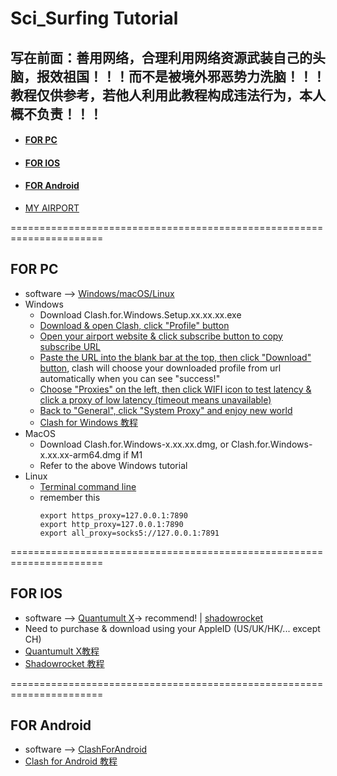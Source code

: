 # Sci_Surfing Tutorial
## 写在前面：善用网络，合理利用网络资源武装自己的头脑，**报效祖国**！！！而不是被境外邪恶势力洗脑！！！教程仅供参考，若他人利用此教程构成违法行为，本人概不负责！！！
- #### [FOR PC](#for-pc-1)
- #### [FOR IOS](#for-ios-1)
- #### [FOR Android](#for-android-1)
- [MY AIRPORT](https://www.easy2022.com/auth/register?code=k4qb)

======================================================================
## FOR PC
  * software --> [Windows/macOS/Linux](https://github.com/Fndroid/clash_for_windows_pkg/releases)
  * Windows
    * Download Clash.for.Windows.Setup.xx.xx.xx.exe
    * [Download & open Clash, click "Profile" button](https://www.aliyundrive.com/s/i6gC96H4Apc)
    * [Open your airport website & click subscribe button to copy subscribe URL](https://www.aliyundrive.com/s/S4Z8D21hyM4)
    * [Paste the URL into the blank bar at the top, then click "Download" button](https://www.aliyundrive.com/s/xsj8FyHKAxe), clash will choose your downloaded profile from url automatically when you can see "success!"
    * [Choose "Proxies" on the left, then click WIFI icon to test latency & click a proxy of low latency (timeout means unavailable)](https://www.aliyundrive.com/s/XEkNYuJJwCN)
    * [Back to "General", click "System Proxy" and enjoy new world](https://www.aliyundrive.com/s/WVMH7dgefF8)
    * [Clash for Windows 教程](https://merlinblog.xyz/wiki/cfw.html)
  * MacOS
    * Download Clash.for.Windows-x.xx.xx.dmg, or Clash.for.Windows-x.xx.xx-arm64.dmg if M1
    * Refer to the above Windows tutorial
  * Linux
    * [Terminal command line](https://www.duckflew.cn/archives/fu-wu-qi-shang-pei-zhi-c-l-a-s-h)
    * remember this
      ```
      export https_proxy=127.0.0.1:7890
      export http_proxy=127.0.0.1:7890
      export all_proxy=socks5://127.0.0.1:7891
      ```

======================================================================
## FOR IOS
  * software --> [Quantumult X](https://apps.apple.com/us/app/quantumult-x/id1443988620)-> recommend!   |   [shadowrocket](https://apps.apple.com/us/app/shadowrocket/id932747118) 
  * Need to purchase & download using your AppleID (US/UK/HK/... except CH)
  * [Quantumult X教程](https://merlinblog.xyz/wiki/quanx.html)
  * [Shadowrocket 教程](https://merlinblog.xyz/wiki/shadowrocket.html)

======================================================================
## FOR Android
  * software --> [ClashForAndroid](https://github.com/Kr328/ClashForAndroid/releases)
  * [Clash for Android 教程](https://merlinblog.xyz/wiki/cfa.html)
